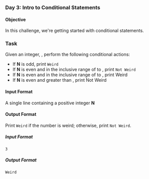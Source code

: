 ### Day 3: Intro to Conditional Statements

#### Objective

In this challenge, we're getting started with conditional statements. 

### Task 
Given an integer, , perform the following conditional actions:

- If **N** is odd, print ```Weird```
- If **N** is even and in the inclusive range of  to , print ```Not Weird```
- If **N** is even and in the inclusive range of  to , print Weird
- If **N** is even and greater than , print Not Weird

#### Input Format

A single line containing a positive integer **N**

#### Output Format

Print ```Weird``` if the number is weird; otherwise, print ```Not Weird```.

##### Input Format

```  
3 
```
##### Output Format

```  
Weird
```
                                                   
 

